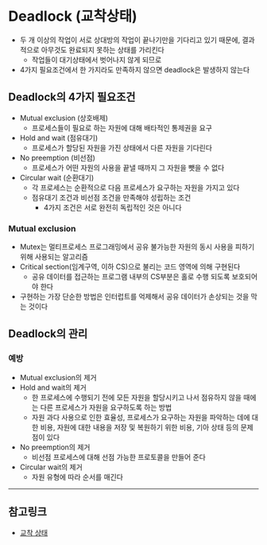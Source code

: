# Deadlock (교착상태)
- 두 개 이상의 작업이 서로 상대방의 작업이 끝나기만을 기다리고 있기 때문에, 결과적으로 아무것도 완료되지 못하는 상태를 가리킨다
	- 작업들이 대기상태에서 벗어나지 않게 되므로
- 4가지 필요조건에서 한 가지라도 만족하지 않으면 deadlock은 발생하지 않는다

## Deadlock의 4가지 필요조건
- Mutual exclusion (상호배제)
	- 프로세스들이 필요로 하는 자원에 대해 배타적인 통제권을 요구
- Hold and wait (점유대기)
	- 프로세스가 할당된 자원을 가진 상태에서 다른 자원을 기다린다
- No preemption (비선점)
	- 프로세스가 어떤 자원의 사용을 끝낼 때까지 그 자원을 뺏을 수 없다
- Circular wait (순환대기)
	- 각 프로세스는 순환적으로 다음 프로세스가 요구하는 자원을 가지고 있다
	- 점유대기 조건과 비선점 조건을 만족해야 성립하는 조건
		- 4가지 조건은 서로 완전히 독립적인 것은 아니다

### Mutual exclusion
- Mutex는 멀티프로세스 프로그래밍에서 공유 불가능한 자원의 동시 사용을 피하기 위해 사용되는 알고리즘
- Critical section(임계구역, 이하 CS)으로 불리는 코드 영역에 의해 구현된다
	- 공유 데이터를 접근하는 프로그램 내부의 CS부분은 홀로 수행 되도록 보호되어야 한다
- 구현하는 가장 단순한 방법은 인터럽트를 억제해서 공유 데이터가 손상되는 것을 막는 것이다

## Deadlock의 관리

### 예방
- Mutual exclusion의 제거
- Hold and wait의 제거
	- 한 프로세스에 수행되기 전에 모든 자원을 할당시키고 나서 점유하지 않을 때에는 다른 프로세스가 자원을 요구하도록 하는 방법
	- 자원 과다 사용으로 인한 효율성, 프로세스가 요구하는 자원을 파악하는 데에 대한 비용, 자원에 대한 내용을 저장 및 복원하기 위한 비용, 기아 상태 등의 문제점이 있다
- No preemption의 제거
	- 비선점 프로세스에 대해 선점 가능한 프로토콜을 만들어 준다
- Circular wait의 제거
	- 자원 유형에 따라 순서를 매긴다
 
---
## 참고링크
* [교착 상태](https://ko.wikipedia.org/wiki/교착_상태)